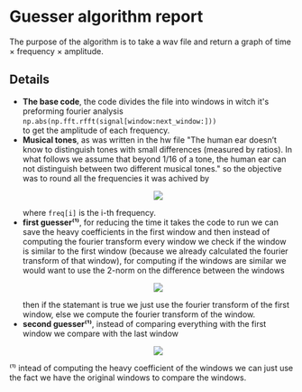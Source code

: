 # Guesser algorithm report

The purpose of the algorithm is to take a wav file and return a graph of time × frequency × amplitude.

## Details

 - **The base code**, the code divides the file into windows in witch it's preforming fourier analysis  
`np.abs(np.fft.rfft(signal[window:next_window:]))`  
to get the amplitude of each frequency.
 - **Musical tones**, as was written in the hw file "The human ear doesn’t know to distinguish tones with small differences (measured by ratios). In what follows we assume that beyond 1/16 of a tone, the human ear can not distinguish between two different musical tones." so the objective was to round all the frequencies it was achived by <p align="center"> <img src="https://render.githubusercontent.com/render/math?math=\text{freq[i]}=440\cdot2^{\left(\frac{\text{round}\left(48\cdot\log_{2}\left(\frac{\text{freq[i]}}{440}\right)\right)}{48}\right)}"> </p> where `freq[i]` is the i-th frequency.
 - **first guesser⁽¹⁾**, for reducing the time it takes the code to run we can save the heavy coefficients in the first window and then instead of computing the fourier transform every window we check if the window is similar to the first window (because we already calculated the fourier transform of that window), for computing if the windows are similar we would want to use the 2-norm on the difference between the windows <p align="center"> <img src="https://render.githubusercontent.com/render/math?math=\left\Vert b_{i}\left(x\right)-b_{1}\left(x\right)\right\Vert _{2}<\alpha"> </p> then if the statemant is true we just use the fourier transform of the first window, else we compute the fourier transform of the window.
 - **second guesser⁽¹⁾**, instead of comparing everything with the first window we compare with the last window <p align="center"> <img src="https://render.githubusercontent.com/render/math?math=\left\Vert b_{i}\left(x\right)-b_{i-1}\left(x\right)\right\Vert _{2}<\alpha"> </p>  

⁽¹⁾ intead of computing the heavy coefficient of the windows we can just use the fact we have the original windows to compare the windows.
